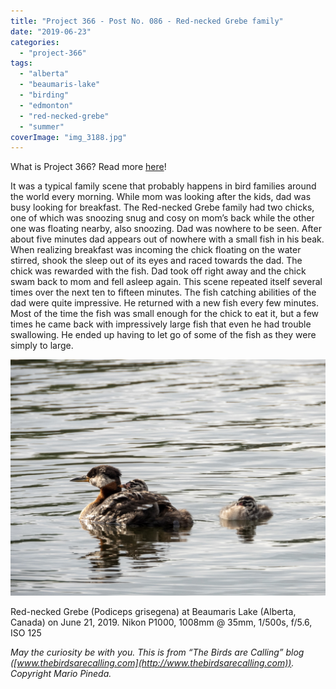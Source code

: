 ```yaml
---
title: "Project 366 - Post No. 086 - Red-necked Grebe family"
date: "2019-06-23"
categories: 
  - "project-366"
tags: 
  - "alberta"
  - "beaumaris-lake"
  - "birding"
  - "edmonton"
  - "red-necked-grebe"
  - "summer"
coverImage: "img_3188.jpg"
---
```


What is Project 366? Read more [here](https://thebirdsarecalling.com/2019/03/29/project-366/)!

It was a typical family scene that probably happens in bird families around the world every morning. While mom was looking after the kids, dad was busy looking for breakfast. The Red-necked Grebe family had two chicks, one of which was snoozing snug and cosy on mom’s back while the other one was floating nearby, also snoozing. Dad was nowhere to be seen. After about five minutes dad appears out of nowhere with a small fish in his beak. When realizing breakfast was incoming the chick floating on the water stirred, shook the sleep out of its eyes and raced towards the dad. The chick was rewarded with the fish. Dad took off right away and the chick swam back to mom and fell asleep again. This scene repeated itself several times over the next ten to fifteen minutes. The fish catching abilities of the dad were quite impressive. He returned with a new fish every few minutes. Most of the time the fish was small enough for the chick to eat it, but a few times he came back with impressively large fish that even he had trouble swallowing. He ended up having to let go of some of the fish as they were simply to large.

![](images/img_3188.jpg)

Red-necked Grebe (Podiceps grisegena) at Beaumaris Lake (Alberta, Canada) on June 21, 2019. Nikon P1000, 1008mm @ 35mm, 1/500s, f/5.6, ISO 125

_May the curiosity be with you. This is from “The Birds are Calling” blog ([www.thebirdsarecalling.com](http://www.thebirdsarecalling.com)). Copyright Mario Pineda._
